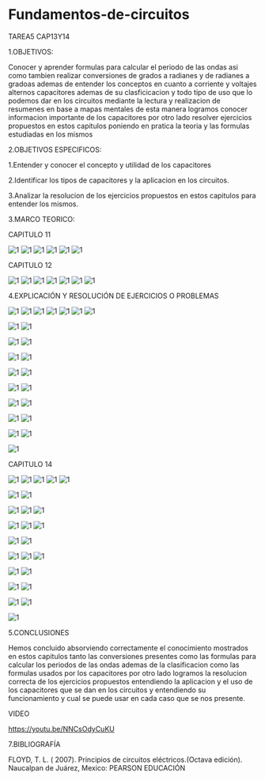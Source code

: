# Fundamentos-de-circuitos
TAREA5 CAP13Y14

1.OBJETIVOS:

Conocer y aprender formulas para calcular el periodo de las ondas asi como tambien realizar conversiones de grados a radianes y de radianes a gradoas ademas de entender los  conceptos en cuanto a corriente y voltajes alternos capacitores ademas de su clasficicacion y todo tipo de uso que lo podemos dar en los circuitos mediante la lectura y realizacion de resumenes en base a mapas mentales de esta manera logramos conocer informacion importante de los capacitores por otro lado resolver ejercicios propuestos en estos capitulos poniendo en pratica la teoria y las formulas estudiadas en los mismos 

2.OBJETIVOS ESPECIFICOS:

1.Entender y conocer el concepto y utilidad de los capacitores

2.Identificar los tipos de capacitores y la aplicacion en los circuitos. 

3.Analizar la resolucion de los ejercicios propuestos en estos capitulos para entender los mismos. 

3.MARCO TEORICO:

CAPITULO 11

![1](https://github.com/Josselyn2/Fundamentos-de-circuitos/blob/Principal/IMAGENES/CAPITULO%2011,12/MAPAS/1.png?raw=true)
![1](https://github.com/Josselyn2/Fundamentos-de-circuitos/blob/Principal/IMAGENES/CAPITULO%2011,12/MAPAS/2.png?raw=true)
![1](https://github.com/Josselyn2/Fundamentos-de-circuitos/blob/Principal/IMAGENES/CAPITULO%2011,12/MAPAS/3.png?raw=true)
![1](https://github.com/Josselyn2/Fundamentos-de-circuitos/blob/Principal/IMAGENES/CAPITULO%2011,12/MAPAS/4.png?raw=true)
![1](https://github.com/Josselyn2/Fundamentos-de-circuitos/blob/Principal/IMAGENES/CAPITULO%2011,12/MAPAS/5.png?raw=true)
![1](https://github.com/Josselyn2/Fundamentos-de-circuitos/blob/Principal/IMAGENES/CAPITULO%2011,12/MAPAS/6.png?raw=true)


CAPITULO 12

![1](https://github.com/Josselyn2/Fundamentos-de-circuitos/blob/Principal/IMAGENES/CAPITULO%2011,12/MAPAS/M1.png?raw=true)
![1](https://github.com/Josselyn2/Fundamentos-de-circuitos/blob/Principal/IMAGENES/CAPITULO%2011,12/MAPAS/M2.png?raw=true)
![1](https://github.com/Josselyn2/Fundamentos-de-circuitos/blob/Principal/IMAGENES/CAPITULO%2011,12/MAPAS/M3.png?raw=true)
![1](https://github.com/Josselyn2/Fundamentos-de-circuitos/blob/Principal/IMAGENES/CAPITULO%2011,12/MAPAS/M4.png?raw=true)
![1](https://github.com/Josselyn2/Fundamentos-de-circuitos/blob/Principal/IMAGENES/CAPITULO%2011,12/MAPAS/M5.png?raw=true)
![1](https://github.com/Josselyn2/Fundamentos-de-circuitos/blob/Principal/IMAGENES/CAPITULO%2011,12/MAPAS/M6.png?raw=true)
![1](https://github.com/Josselyn2/Fundamentos-de-circuitos/blob/Principal/IMAGENES/CAPITULO%2011,12/MAPAS/M7.png?raw=true)


4.EXPLICACIÓN Y RESOLUCIÓN DE EJERCICIOS O PROBLEMAS

![1](https://github.com/Josselyn2/Fundamentos-de-circuitos/blob/Principal/IMAGENES/CAPITULO13,14/ej2.jpg?raw=true)
![1](https://github.com/Josselyn2/Fundamentos-de-circuitos/blob/Principal/IMAGENES/CAPITULO13,14/ej4.jpg?raw=true)
![1](https://github.com/Josselyn2/Fundamentos-de-circuitos/blob/Principal/IMAGENES/CAPITULO13,14/ej6.jpg?raw=true)
![1](https://github.com/Josselyn2/Fundamentos-de-circuitos/blob/Principal/IMAGENES/CAPITULO13,14/ej8.jpg?raw=true)
![1](https://github.com/Josselyn2/Fundamentos-de-circuitos/blob/Principal/IMAGENES/CAPITULO13,14/ej10.jpg?raw=true)
![1](https://github.com/Josselyn2/Fundamentos-de-circuitos/blob/Principal/IMAGENES/CAPITULO13,14/ej12.jpg?raw=true)
![1](https://github.com/Josselyn2/Fundamentos-de-circuitos/blob/Principal/IMAGENES/CAPITULO13,14/ej14.jpg?raw=true)

![1](https://github.com/Josselyn2/Fundamentos-de-circuitos/blob/Principal/IMAGENES/CAPITULO13,14/2ej14.jpg?raw=true)
![1](https://github.com/Josselyn2/Fundamentos-de-circuitos/blob/Principal/IMAGENES/CAPITULO13,14/2ej14.jpg?raw=true)

![1](https://github.com/Josselyn2/Fundamentos-de-circuitos/blob/Principal/IMAGENES/CAPITULO13,14/ej16.jpg?raw=true)
![1](https://github.com/Josselyn2/Fundamentos-de-circuitos/blob/Principal/IMAGENES/CAPITULO13,14/ej18.jpg?raw=true)

![1](https://github.com/Josselyn2/Fundamentos-de-circuitos/blob/Principal/IMAGENES/CAPITULO13,14/2ej18.jpg?raw=true)
![1](https://github.com/Josselyn2/Fundamentos-de-circuitos/blob/Principal/IMAGENES/CAPITULO13,14/ej20.jpg?raw=true)

![1](https://github.com/Josselyn2/Fundamentos-de-circuitos/blob/Principal/IMAGENES/CAPITULO13,14/ej22.jpg?raw=true)
![1](https://github.com/Josselyn2/Fundamentos-de-circuitos/blob/Principal/IMAGENES/CAPITULO13,14/ej24.jpg?raw=true)

![1](https://github.com/Josselyn2/Fundamentos-de-circuitos/blob/Principal/IMAGENES/CAPITULO13,14/ej26.jpg?raw=true)
![1](https://github.com/Josselyn2/Fundamentos-de-circuitos/blob/Principal/IMAGENES/CAPITULO13,14/2ej26.jpg?raw=true)

![1](https://github.com/Josselyn2/Fundamentos-de-circuitos/blob/Principal/IMAGENES/CAPITULO13,14/ej28.jpg?raw=true)
![1](https://github.com/Josselyn2/Fundamentos-de-circuitos/blob/Principal/IMAGENES/CAPITULO13,14/2ej28.jpg?raw=true)

![1](https://github.com/Josselyn2/Fundamentos-de-circuitos/blob/Principal/IMAGENES/CAPITULO13,14/ej30.jpg?raw=true)
![1](https://github.com/Josselyn2/Fundamentos-de-circuitos/blob/Principal/IMAGENES/CAPITULO13,14/2ej30.jpg?raw=true)

![1](https://github.com/Josselyn2/Fundamentos-de-circuitos/blob/Principal/IMAGENES/CAPITULO13,14/ej32.jpg?raw=true)
![1](https://github.com/Josselyn2/Fundamentos-de-circuitos/blob/Principal/IMAGENES/CAPITULO13,14/2ej32.jpg?raw=true)

![1](https://github.com/Josselyn2/Fundamentos-de-circuitos/blob/Principal/IMAGENES/CAPITULO13,14/ej34.jpg?raw=true)

CAPITULO 14 

![1](https://github.com/Josselyn2/Fundamentos-de-circuitos/blob/Principal/IMAGENES/CAPITULO13,14/EJE2.jpg?raw=true)
![1](https://github.com/Josselyn2/Fundamentos-de-circuitos/blob/Principal/IMAGENES/CAPITULO13,14/EJE4.jpg?raw=true)
![1](https://github.com/Josselyn2/Fundamentos-de-circuitos/blob/Principal/IMAGENES/CAPITULO13,14/EJE6.jpg?raw=true)
![1](https://github.com/Josselyn2/Fundamentos-de-circuitos/blob/Principal/IMAGENES/CAPITULO13,14/EJE8.jpg?raw=true)
![1](https://github.com/Josselyn2/Fundamentos-de-circuitos/blob/Principal/IMAGENES/CAPITULO13,14/EJE10.jpg?raw=true)

![1](https://github.com/Josselyn2/Fundamentos-de-circuitos/blob/Principal/IMAGENES/CAPITULO13,14/EJE12.jpg?raw=true)
![1](https://github.com/Josselyn2/Fundamentos-de-circuitos/blob/Principal/IMAGENES/CAPITULO13,14/2EJE12.jpg?raw=true)

![1](https://github.com/Josselyn2/Fundamentos-de-circuitos/blob/Principal/IMAGENES/CAPITULO13,14/EJE14.jpg?raw=true)
![1](https://github.com/Josselyn2/Fundamentos-de-circuitos/blob/Principal/IMAGENES/CAPITULO13,14/EJE16.jpg?raw=true)
![1](https://github.com/Josselyn2/Fundamentos-de-circuitos/blob/Principal/IMAGENES/CAPITULO13,14/EJE18.jpg?raw=true)

![1](https://github.com/Josselyn2/Fundamentos-de-circuitos/blob/Principal/IMAGENES/CAPITULO13,14/EJE20.jpg?raw=true)
![1](https://github.com/Josselyn2/Fundamentos-de-circuitos/blob/Principal/IMAGENES/CAPITULO13,14/2EJE20.jpg?raw=true)
![1](https://github.com/Josselyn2/Fundamentos-de-circuitos/blob/Principal/IMAGENES/CAPITULO13,14/EJE22.jpg?raw=true)

![1](https://github.com/Josselyn2/Fundamentos-de-circuitos/blob/Principal/IMAGENES/CAPITULO13,14/EJE24.jpg?raw=true)
![1](https://github.com/Josselyn2/Fundamentos-de-circuitos/blob/Principal/IMAGENES/CAPITULO13,14/2EJE24.jpg?raw=true)

![1](https://github.com/Josselyn2/Fundamentos-de-circuitos/blob/Principal/IMAGENES/CAPITULO13,14/EJE26.jpg?raw=true)
![1](https://github.com/Josselyn2/Fundamentos-de-circuitos/blob/Principal/IMAGENES/CAPITULO13,14/2EJE26.jpg?raw=true)
![1](https://github.com/Josselyn2/Fundamentos-de-circuitos/blob/Principal/IMAGENES/CAPITULO13,14/3EJE26.jpg?raw=true)


![1](https://github.com/Josselyn2/Fundamentos-de-circuitos/blob/Principal/IMAGENES/CAPITULO13,14/EJE28.jpg?raw=true)
![1](https://github.com/Josselyn2/Fundamentos-de-circuitos/blob/Principal/IMAGENES/CAPITULO13,14/2EJE28.jpg?raw=true)

![1](https://github.com/Josselyn2/Fundamentos-de-circuitos/blob/Principal/IMAGENES/CAPITULO13,14/EJE30.jpg?raw=true)
![1](https://github.com/Josselyn2/Fundamentos-de-circuitos/blob/Principal/IMAGENES/CAPITULO13,14/2EJE30.jpg?raw=true)

![1](https://github.com/Josselyn2/Fundamentos-de-circuitos/blob/Principal/IMAGENES/CAPITULO13,14/EJE32.jpg?raw=true)
![1](https://github.com/Josselyn2/Fundamentos-de-circuitos/blob/Principal/IMAGENES/CAPITULO13,14/2EJE32.jpg?raw=true)

![1](https://github.com/Josselyn2/Fundamentos-de-circuitos/blob/Principal/IMAGENES/CAPITULO13,14/EJE34.jpg?raw=true)



5.CONCLUSIONES

Hemos concluido absorviendo correctamente el conocimiento mostrados en estos capitulos tanto las conversiones presentes como las formulas para calcular los periodos de las ondas ademas de la clasificacion como las formulas usados por los capacitores por otro lado  logramos la resolucion correcta de los ejercicios propuestos entendiendo la aplicacion y el uso de los capacitores que se dan en los circuitos y entendiendo su funcionamiento y cual se puede usar en cada caso que se nos presente. 

VIDEO

https://youtu.be/NNCsOdyCuKU

7.BIBLIOGRAFÍA

FLOYD, T. L. ( 2007). Principios de circuitos eléctricos.(Octava edición). Naucalpan de Juárez, Mexico: PEARSON EDUCACIÓN
